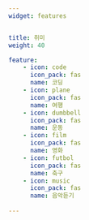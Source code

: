 ```yaml
---
widget: features


title: 취미
weight: 40

feature:
    - icon: code
      icon_pack: fas
      name: 코딩
    - icon: plane
      icon_pack: fas
      name: 여행
    - icon: dumbbell
      icon_pack: fas
      name: 운동
    - icon: film
      icon_pack: fas
      name: 영화
    - icon: futbol
      icon_pack: fas
      name: 축구
    - icon: music
      icon_pack: fas
      name: 음악듣기
    
---
```

